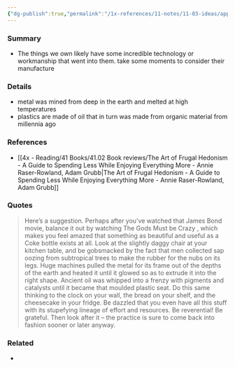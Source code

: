 ```yaml
---
{"dg-publish":true,"permalink":"/1x-references/11-notes/11-03-ideas/appreciate-the-technology-in-the-items-you-own/","title":"Appreciate the technology in the items you own","created":"2025-08-26T07:42:21.062+03:00","updated":"2025-09-01T07:41:51.560+03:00"}
---
```



### Summary
- The things we own likely have some incredible technology or workmanship that went into them. take some moments to consider their manufacture

### Details
- metal was mined from deep in the earth and melted at high temperatures
- plastics are made of oil that in turn was made from organic material from millennia ago

### References
- [[4x - Reading/41 Books/41.02 Book reviews/The Art of Frugal Hedonism - A Guide to Spending Less While Enjoying Everything More - Annie Raser-Rowland, Adam Grubb\|The Art of Frugal Hedonism - A Guide to Spending Less While Enjoying Everything More - Annie Raser-Rowland, Adam Grubb]]

### Quotes
> Here’s a suggestion. Perhaps after you’ve watched that James Bond movie, balance it out by watching The Gods Must be Crazy , which makes you feel amazed that something as beautiful and useful as a Coke bottle exists at all. Look at the slightly daggy chair at your kitchen table, and be gobsmacked by the fact that men collected sap oozing from subtropical trees to make the rubber for the nubs on its legs. Huge machines pulled the metal for its frame out of the depths of the earth and heated it until it glowed so as to extrude it into the right shape. Ancient oil was whipped into a frenzy with pigments and catalysts until it became that moulded plastic seat. Do this same thinking to the clock on your wall, the bread on your shelf, and the cheesecake in your fridge.
> Be dazzled that you even have all this stuff with its stupefying lineage of effort and resources. Be reverential! Be grateful. Then look after it – the practice is sure to come back into fashion sooner or later anyway.

### Related
- 